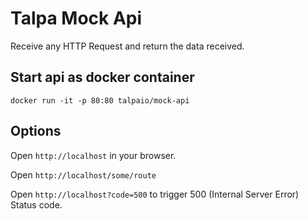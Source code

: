 # Talpa Mock Api

Receive any HTTP Request and return the data received.


## Start api as docker container

```
docker run -it -p 80:80 talpaio/mock-api
```

## Options

Open `http://localhost` in your browser. 

Open `http://localhost/some/route`

Open `http://localhost?code=500` to trigger 500 (Internal Server Error) Status code.

